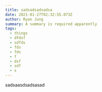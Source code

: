 ```yaml
---
title: sadsadsadsadsa
date: 2021-01-27T02:32:55.073Z
author: Ryan Jung
summary: A summary is required apparently
tags:
  - things
  - dfdsf
  - sdfds
  - fds
  - fds
  - f
  - dsf
  - sdf
  - s
---
```

sadsaasdsadsasad